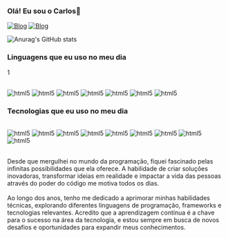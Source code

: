 ### Olá! Eu sou o Carlos👋

[![Blog](https://img.shields.io/badge/LinkedIn-0077B5?style=for-the-badge&logo=linkedin&logoColor=white)](https://www.linkedin.com/in/carlos-santos-ab6784234/)
[![Blog](https://img.shields.io/badge/Instagram-E4405F?style=for-the-badge&logo=instagram&logoColor=white)](https://www.instagram.com/carlos.ownszz/)

![Anurag's GitHub stats](https://github-readme-stats.vercel.app/api?username=CarlosSantos00&show_icons=true&theme=tokyonight)

### Linguagens que eu uso no meu dia
1
<div style="display: inline_block"><br/>
<img  alt="html5" src="https://img.shields.io/badge/HTML5-E34F26?style=for-the-badge&logo=html5&logoColor=white" />
<img  alt="html5" src="https://img.shields.io/badge/CSS3-1572B6?style=for-the-badge&logo=css3&logoColor=white" />
<img  alt="html5" src="https://img.shields.io/badge/JavaScript-F7DF1E?style=for-the-badge&logo=javascript&logoColor=black" />
<img  alt="html5" src="https://img.shields.io/badge/React-20232A?style=for-the-badge&logo=react&logoColor=61DAFB" />
<img  alt="html5" src="https://img.shields.io/badge/jQuery-0769AD?style=for-the-badge&logo=jquery&logoColor=white" />
<img  alt="html5" src="https://img.shields.io/badge/Python-14354C?style=for-the-badge&logo=python&logoColor=white" />
<img  alt="html5" src="https://img.shields.io/badge/MySQL-005C84?style=for-the-badge&logo=mysql&logoColor=white" />
</div>

### Tecnologias que eu uso no meu dia

<div style="display: inline_block"><br/>
<img  alt="html5" src="https://img.shields.io/badge/Microsoft_Excel-217346?style=for-the-badge&logo=microsoft-excel&logoColor=white" />
<img  alt="html5" src="https://img.shields.io/badge/Microsoft_PowerPoint-B7472A?style=for-the-badge&logo=microsoft-powerpoint&logoColor=white" />
<img  alt="html5" src="https://img.shields.io/badge/Microsoft_SharePoint-0078D4?style=for-the-badge&logo=microsoft-sharepoint&logoColor=white" />
<img  alt="html5" src="https://img.shields.io/badge/Microsoft_Word-2B579A?style=for-the-badge&logo=microsoft-word&logoColor=white" />
<img  alt="html5" src="https://img.shields.io/badge/Figma-F24E1E?style=for-the-badge&logo=figma&logoColor=white" />
<img  alt="html5" src="https://img.shields.io/badge/Canva-%2300C4CC.svg?&style=for-the-badge&logo=Canva&logoColor=white" />
<img  alt="html5" src="https://img.shields.io/badge/Miro-050038?style=for-the-badge&logo=Miro&logoColor=white" />
<img  alt="html5" src="https://img.shields.io/badge/Trello-0052CC?style=for-the-badge&logo=trello&logoColor=white" />
<img  alt="html5" src="https://img.shields.io/badge/PowerBI-F2C811?style=for-the-badge&logo=Power%20BI&logoColor=white" />

</div> <br/>

Desde que mergulhei no mundo da programação, fiquei fascinado pelas infinitas possibilidades que ela oferece. A habilidade de criar soluções inovadoras, transformar ideias em realidade e impactar a vida das pessoas através do poder do código me motiva todos os dias.
<br/>  <br/>
Ao longo dos anos, tenho me dedicado a aprimorar minhas habilidades técnicas, explorando diferentes linguagens de programação, frameworks e tecnologias relevantes. Acredito que a aprendizagem contínua é a chave para o sucesso na área da tecnologia, e estou sempre em busca de novos desafios e oportunidades para expandir meus conhecimentos.
